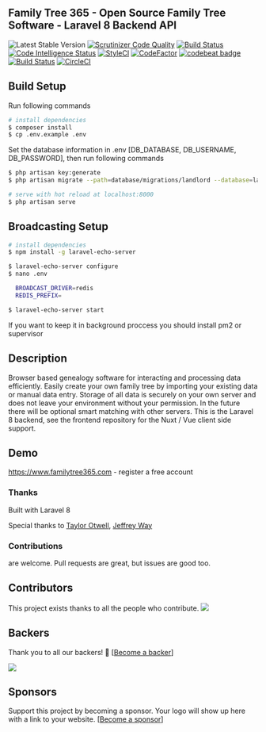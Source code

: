 ## Family Tree 365 - Open Source Family Tree Software - Laravel 8 Backend API
 ![Latest Stable Version](https://img.shields.io/github/release/familytree365/backend.svg)
[![Scrutinizer Code Quality](https://scrutinizer-ci.com/g/familytree365/backend/badges/quality-score.png?b=master)](https://scrutinizer-ci.com/g/familytree365/backend/?branch=master)
[![Build Status](https://scrutinizer-ci.com/g/familytree365/backend/badges/build.png?b=master)](https://scrutinizer-ci.com/g/familytree365/backend/build-status/master)
[![Code Intelligence Status](https://scrutinizer-ci.com/g/familytree365/backend/badges/code-intelligence.svg?b=master)](https://scrutinizer-ci.com/code-intelligence)
[![StyleCI](https://github.styleci.io/repos/316440677/shield?branch=master)](https://github.styleci.io/repos/316440677)
[![CodeFactor](https://www.codefactor.io/repository/github/familytree365/backend/badge/master)](https://www.codefactor.io/repository/github/familytree365/backend/overview/master)
[![codebeat badge](https://codebeat.co/badges/911f9e33-212a-4dfa-a860-751cdbbacff7)](https://codebeat.co/projects/github-com-modulargenealogy-genealogy-master)
[![Build Status](https://travis-ci.org/familytree365/backend.svg?branch=master)](https://travis-ci.org/familytree365/backend)
[![CircleCI](https://circleci.com/gh/familytree365/backend.svg?style=svg)](https://circleci.com/gh/familytree365/backend)

## Build Setup

Run following commands
```bash
# install dependencies
$ composer install
$ cp .env.example .env
```

Set the database information in .env [DB_DATABASE, DB_USERNAME, DB_PASSWORD], then run following commands

```bash
$ php artisan key:generate
$ php artisan migrate --path=database/migrations/landlord --database=landlord

# serve with hot reload at localhost:8000
$ php artisan serve
```

## Broadcasting Setup

```bash
# install dependencies
$ npm install -g laravel-echo-server

$ laravel-echo-server configure
$ nano .env

  BROADCAST_DRIVER=redis
  REDIS_PREFIX=

$ laravel-echo-server start
```

If you want to keep it in background proccess you should install pm2 or supervisor

## Description

Browser based genealogy software for interacting and processing data efficiently. Easily create your
own family tree by importing your existing data or manual data entry. Storage of all data is securely on your own server and does
not leave your environment without your permission. In the future there will be optional
smart matching with other servers. This is the Laravel 8 backend, see the frontend repository for the Nuxt / Vue client side support.

## Demo

https://www.familytree365.com - register a free account


<!--h-->

### Thanks

Built with Laravel 8

Special thanks to [Taylor Otwell](https://laravel.com/), [Jeffrey Way](https://laracasts.com)

### Contributions

are welcome. Pull requests are great, but issues are good too.

## Contributors

This project exists thanks to all the people who contribute.
<a href="graphs/contributors"><img src="https://opencollective.com/genealogy/contributors.svg?width=890&button=false" /></a>


## Backers

Thank you to all our backers! 🙏 [[Become a backer](https://opencollective.com/genealogy#backer)]

<a href="https://opencollective.com/genealogy#backers" target="_blank"><img src="https://opencollective.com/genealogy/backers.svg?width=890"></a>


## Sponsors

Support this project by becoming a sponsor. Your logo will show up here with a link to your website. [[Become a sponsor](https://opencollective.com/genealogy#sponsor)]
